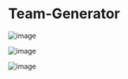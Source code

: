 # Team-Generator

![image](https://user-images.githubusercontent.com/108999846/207402723-c826cfda-d7b9-4341-b2a0-b2fb40c21749.png)

![image](https://user-images.githubusercontent.com/108999846/207403291-9c00f555-0989-4851-9d74-7663e6e6ddeb.png)

![image](https://user-images.githubusercontent.com/108999846/207403044-2eb7b752-800e-4467-9eeb-bddf99c5493d.png)
